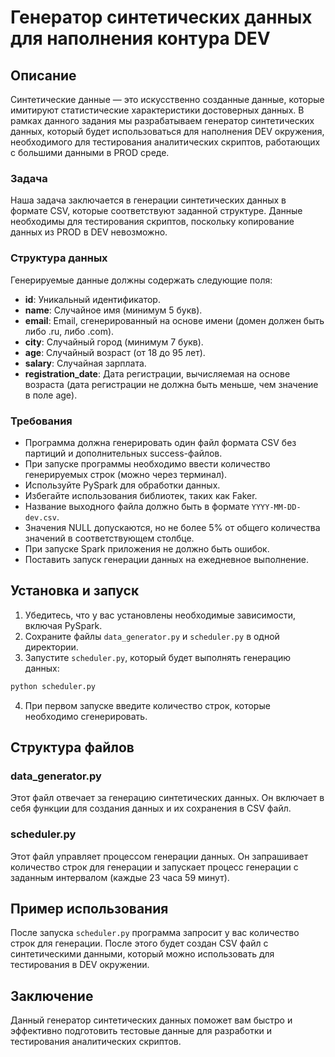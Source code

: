 # Генератор синтетических данных для наполнения контура DEV

## Описание

Синтетические данные — это искусственно созданные данные, которые имитируют статистические характеристики достоверных данных. В рамках данного задания мы разрабатываем генератор синтетических данных, который будет использоваться для наполнения DEV окружения, необходимого для тестирования аналитических скриптов, работающих с большими данными в PROD среде.

### Задача

Наша задача заключается в генерации синтетических данных в формате CSV, которые соответствуют заданной структуре. Данные необходимы для тестирования скриптов, поскольку копирование данных из PROD в DEV невозможно. 

### Структура данных

Генерируемые данные должны содержать следующие поля:

- **id**: Уникальный идентификатор.
- **name**: Случайное имя (минимум 5 букв).
- **email**: Email, сгенерированный на основе имени (домен должен быть либо .ru, либо .com).
- **city**: Случайный город (минимум 7 букв).
- **age**: Случайный возраст (от 18 до 95 лет).
- **salary**: Случайная зарплата.
- **registration_date**: Дата регистрации, вычисляемая на основе возраста (дата регистрации не должна быть меньше, чем значение в поле age).

### Требования

- Программа должна генерировать один файл формата CSV без партиций и дополнительных success-файлов.
- При запуске программы необходимо ввести количество генерируемых строк (можно через терминал).
- Используйте PySpark для обработки данных.
- Избегайте использования библиотек, таких как Faker.
- Название выходного файла должно быть в формате `YYYY-MM-DD-dev.csv`.
- Значения NULL допускаются, но не более 5% от общего количества значений в соответствующем столбце.
- При запуске Spark приложения не должно быть ошибок.
- Поставить запуск генерации данных на ежедневное выполнение.

## Установка и запуск

1. Убедитесь, что у вас установлены необходимые зависимости, включая PySpark.
2. Сохраните файлы `data_generator.py` и `scheduler.py` в одной директории.
3. Запустите `scheduler.py`, который будет выполнять генерацию данных:

```bash
python scheduler.py
```

4. При первом запуске введите количество строк, которые необходимо сгенерировать.

## Структура файлов

### data_generator.py

Этот файл отвечает за генерацию синтетических данных. Он включает в себя функции для создания данных и их сохранения в CSV файл.

### scheduler.py

Этот файл управляет процессом генерации данных. Он запрашивает количество строк для генерации и запускает процесс генерации с заданным интервалом (каждые 23 часа 59 минут).

## Пример использования

После запуска `scheduler.py` программа запросит у вас количество строк для генерации. После этого будет создан CSV файл с синтетическими данными, который можно использовать для тестирования в DEV окружении.

## Заключение

Данный генератор синтетических данных поможет вам быстро и эффективно подготовить тестовые данные для разработки и тестирования аналитических скриптов.